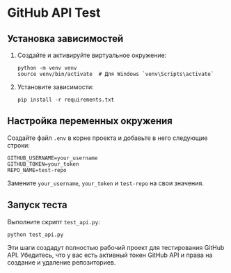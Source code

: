 # GitHub API Test

## Установка зависимостей

1. Создайте и активируйте виртуальное окружение:

    ```
    python -m venv venv
    source venv/bin/activate  # Для Windows `venv\Scripts\activate`
    ```

2. Установите зависимости:

    ```
    pip install -r requirements.txt
    ```

## Настройка переменных окружения

Создайте файл `.env` в корне проекта и добавьте в него следующие строки:
```
GITHUB_USERNAME=your_username
GITHUB_TOKEN=your_token
REPO_NAME=test-repo
```
Замените `your_username`, `your_token` и `test-repo` на свои значения.

## Запуск теста

Выполните скрипт `test_api.py`:

```
python test_api.py
```

Эти шаги создадут полностью рабочий проект для тестирования GitHub API. Убедитесь, что у вас есть активный токен GitHub API и права на создание и удаление репозиториев.
